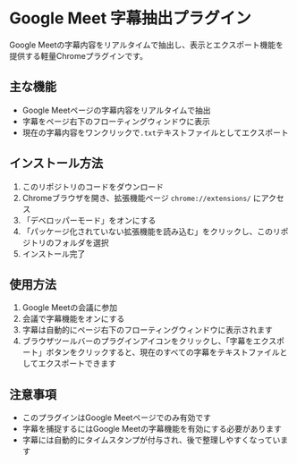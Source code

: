 # Google Meet 字幕抽出プラグイン

Google Meetの字幕内容をリアルタイムで抽出し、表示とエクスポート機能を提供する軽量Chromeプラグインです。

## 主な機能

- Google Meetページの字幕内容をリアルタイムで抽出
- 字幕をページ右下のフローティングウィンドウに表示
- 現在の字幕内容をワンクリックで`.txt`テキストファイルとしてエクスポート

## インストール方法

1. このリポジトリのコードをダウンロード
2. Chromeブラウザを開き、拡張機能ページ `chrome://extensions/` にアクセス
3. 「デベロッパーモード」をオンにする
4. 「パッケージ化されていない拡張機能を読み込む」をクリックし、このリポジトリのフォルダを選択
5. インストール完了

## 使用方法

1. Google Meetの会議に参加
2. 会議で字幕機能をオンにする
3. 字幕は自動的にページ右下のフローティングウィンドウに表示されます
4. ブラウザツールバーのプラグインアイコンをクリックし、「字幕をエクスポート」ボタンをクリックすると、現在のすべての字幕をテキストファイルとしてエクスポートできます

## 注意事項

- このプラグインはGoogle Meetページでのみ有効です
- 字幕を捕捉するにはGoogle Meetの字幕機能を有効にする必要があります
- 字幕には自動的にタイムスタンプが付与され、後で整理しやすくなっています
